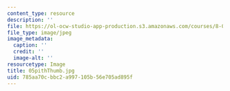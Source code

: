 ```yaml
---
content_type: resource
description: ''
file: https://ol-ocw-studio-app-production.s3.amazonaws.com/courses/8-02t-electricity-and-magnetism-spring-2005/785aa70cbbc2a997105b56e705ad895f_05pithThumb.jpg
file_type: image/jpeg
image_metadata:
  caption: ''
  credit: ''
  image-alt: ''
resourcetype: Image
title: 05pithThumb.jpg
uid: 785aa70c-bbc2-a997-105b-56e705ad895f
---
```

